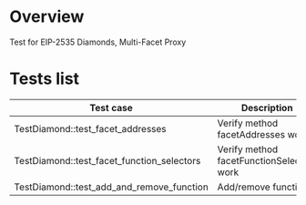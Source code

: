 # Overview

Test for EIP-2535 Diamonds, Multi-Facet Proxy

# Tests list

| Test case                                  | Description                               | XFailed |
|--------------------------------------------|-------------------------------------------|---------|
| TestDiamond::test_facet_addresses          | Verify method facetAddresses work         |         |
| TestDiamond::test_facet_function_selectors | Verify method facetFunctionSelectors work |         |
| TestDiamond::test_add_and_remove_function  | Add/remove functions                      |         |
